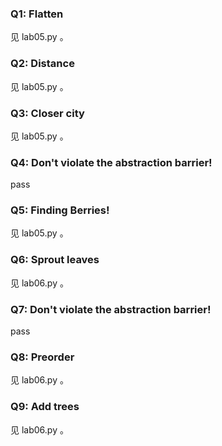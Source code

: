 ### Q1: Flatten
见 lab05.py 。

### Q2: Distance
见 lab05.py 。

### Q3: Closer city

见 lab05.py 。

### Q4: Don't violate the abstraction barrier!
pass

### Q5: Finding Berries!
见 lab05.py 。

### Q6: Sprout leaves
见 lab06.py 。

### Q7: Don't violate the abstraction barrier!
pass

### Q8: Preorder
见 lab06.py 。

### Q9: Add trees
见 lab06.py 。
